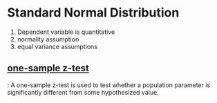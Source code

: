 # Standard Normal Distribution 
1. Dependent variable is quantitative
2. normality assumption
3. equal variance assumptions

## [one-sample z-test](https://en.wikipedia.org/wiki/Statistical_hypothesis_testing) 
: A one-sample z-test is used to test whether a population parameter is significantly different from some hypothesized value.
